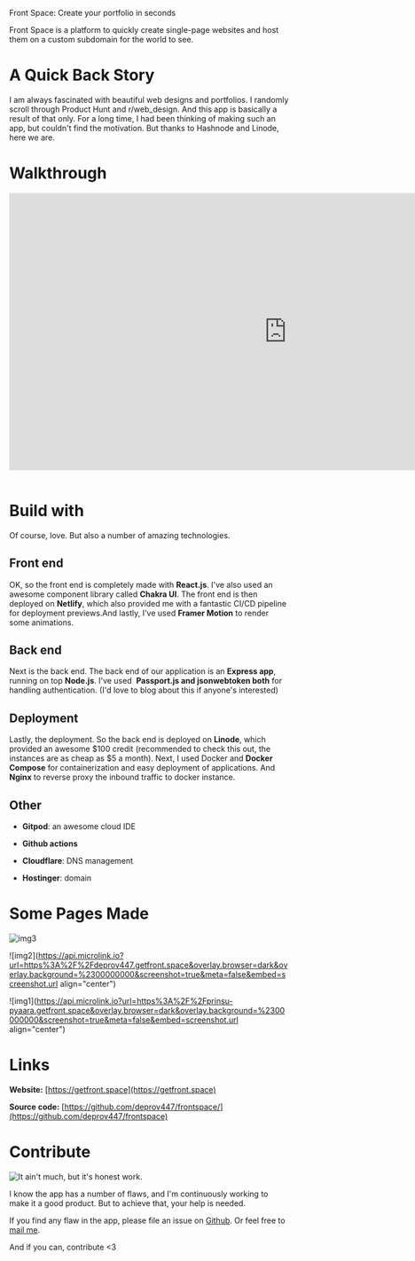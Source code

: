 Front Space: Create your portfolio in seconds

Front Space is a platform to quickly create single-page websites and host them on a custom subdomain for the world to see. 

# A Quick Back Story

I am always fascinated with beautiful web designs and portfolios. I randomly scroll through Product Hunt and r/web_design. And this app is basically a result of that only. For a long time, I had been thinking of making such an app, but couldn't find the motivation. But thanks to Hashnode and Linode, here we are.

# Walkthrough

<div style=" width:100px"><iframe src="https://frontspace.trainn.co/share/yzX4g9NRYP4oJDCPRFC5pQ/embed?autoplay=false" frameborder="0" webkitallowfullscreen mozallowfullscreen allowfullscreen allow="autoplay; fullscreen" style="width:1000px; height: 500px"></iframe></div>
<br/>

# Build with

Of course, love. But also a number of amazing technologies.

## Front end

OK, so the front end is completely made with **React.js**. I've also used an awesome component library called **Chakra UI**. The front end is then deployed on **Netlify**, which also provided me with a fantastic CI/CD pipeline for deployment previews.And lastly, I've used **Framer Motion** to render some animations.

## Back end

Next is the back end. The back end of our application is an **Express app**, running on top **Node.js**. I've used  **Passport.js and jsonwebtoken both** for handling authentication. (I'd love to blog about this if anyone's interested)

## Deployment

Lastly, the deployment. So the back end is deployed on **Linode**, which provided an awesome $100 credit (recommended to check this out, the instances are as cheap as $5 a month). Next, I used Docker and **Docker Compose** for containerization and easy deployment of applications. And **Nginx** to reverse proxy the inbound traffic to docker instance.

## Other

- **Gitpod**: an awesome cloud IDE

- **Github actions**

- **Cloudflare**: DNS management

- **Hostinger**: domain

# Some Pages Made

![img3](https://api.microlink.io?url=https%3A%2F%2Fhimniz.getfront.space&overlay.browser=dark&overlay.background=%2300000000&screenshot=true&meta=false&embed=screenshot.url)

![img2](https://api.microlink.io?url=https%3A%2F%2Fdeprov447.getfront.space&overlay.browser=dark&overlay.background=%2300000000&screenshot=true&meta=false&embed=screenshot.url align="center")

![img1](https://api.microlink.io?url=https%3A%2F%2Fprinsu-pyaara.getfront.space&overlay.browser=dark&overlay.background=%2300000000&screenshot=true&meta=false&embed=screenshot.url align="center")

# Links

**Website:** [https://getfront.space](https://getfront.space)

**Source code:** [https://github.com/deprov447/frontspace/](https://github.com/deprov447/frontspace)

# Contribute

![It ain't much, but it's honest work.](https://i.imgur.com/OwvD1q6.jpg)

I know the app has a number of flaws, and I'm continuously working to make it a good product. But to achieve that, your help is needed. 

If you find any flaw in the app, please file an issue on [Github](https://github.com/deprov447/frontspace/issues/new/choose). Or feel free to [mail me](mailto:deprov447+frontspace.protonmail.com). 

And if you can, contribute <3
